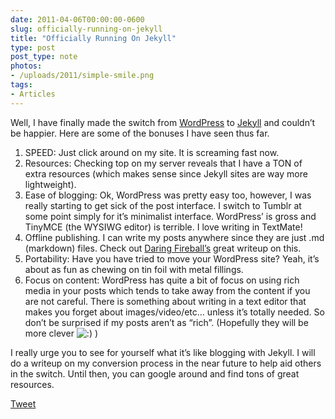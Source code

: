 ```yaml
---
date: 2011-04-06T00:00:00-0600
slug: officially-running-on-jekyll
title: "Officially Running On Jekyll"
type: post
post_type: note
photos:
- /uploads/2011/simple-smile.png
tags:
- Articles
---
```

Well, I have finally made the switch from [WordPress](http://wordpress.org) to [Jekyll](http://jekyllrb.com/) and couldn’t be happier. Here are some of the bonuses I have seen thus far.


1. SPEED: Just click around on my site. It is screaming fast now.
2. Resources: Checking top on my server reveals that I have a TON of extra resources (which makes sense since Jekyll sites are way more lightweight).
3. Ease of blogging: Ok, WordPress was pretty easy too, however, I was really starting to get sick of the post interface. I switch to Tumblr at some point simply for it’s minimalist interface. WordPress’ is gross and TinyMCE (the WYSIWG editor) is terrible. I love writing in TextMate!
4. Offline publishing. I can write my posts anywhere since they are just .md (markdown) files. Check out [Daring Fireball’s](http://daringfireball.net/projects/markdown/syntax) great writeup on this.
5. Portability: Have you have tried to move your WordPress site? Yeah, it’s about as fun as chewing on tin foil with metal fillings.
6. Focus on content: WordPress has quite a bit of focus on using rich media in your posts which tends to take away from the content if you are not careful. There is something about writing in a text editor that makes you forget about images/video/etc… unless it’s totally needed. So don’t be surprised if my posts aren’t as “rich”. (Hopefully they will be more clever ![:)](/uploads/2011/simple-smile.png) )


I really urge you to see for yourself what it’s like blogging with Jekyll. I will do a writeup on my conversion process in the near future to help aid others in the switch. Until then, you can google around and find tons of great resources.



[Tweet](http://twitter.com/share)


